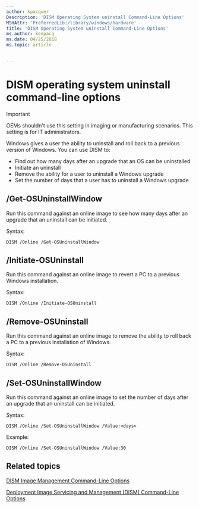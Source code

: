 ```yaml
---
author: kpacquer
Description: 'DISM Operating System uninstall Command-Line Options'
MSHAttr: 'PreferredLib:/library/windows/hardware'
title: 'DISM Operating System uninstall Command-Line Options'
ms.author: kenpacq
ms.date: 04/25/2018
ms.topic: article


---
```


# DISM operating system uninstall command-line options

> [!important]
> OEMs shouldn't use this setting in imaging or manufacturing scenarios. This setting is for IT administrators.

Windows gives a user the ability to uninstall and roll back to a previous version of Windows. You can use DISM to:
-   Find out how many days after an upgrade that an OS can be uninstalled
-   Initiate an uninstall
-   Remove the ability for a user to uninstall a Windows upgrade
-   Set the number of days that a user has to uninstall a Windows upgrade

## /Get-OSUninstallWindow

Run this command against an online image to see how many days after an upgrade that an uninstall can be initiated.

Syntax:
```
DISM /Online /Get-OSUninstallWindow
```

## /Initiate-OSUninstall

Run this command against an online image to revert a PC to a previous Windows installation.

Syntax:
```
DISM /Online /Initiate-OSUninstall
```

## /Remove-OSUninstall


Run this command against an online image to remove the ability to roll back a PC to a previous installation of Windows.

Syntax:
```
DISM /Online /Remove-OSUninstall
```

## /Set-OSUninstallWindow

Run this command against an online image to set the number of days after an upgrade that an uninstall can be initiated.

Syntax:
```
DISM /Online /Set-OSUninstallWindow /Value:<days>
```

Example:
```
DISM /Online /Set-OSUninstallWindow /Value:30
```

## <span id="related_topics"></span>Related topics

[DISM Image Management Command-Line Options](dism-image-management-command-line-options-s14.md)

[Deployment Image Servicing and Management (DISM) Command-Line Options](deployment-image-servicing-and-management--dism--command-line-options.md)